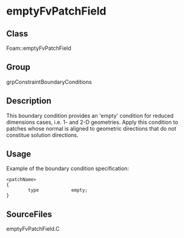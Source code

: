 # emptyFvPatchField 
## Class
Foam::emptyFvPatchField

## Group
grpConstraintBoundaryConditions

## Description
This boundary condition provides an 'empty' condition for reduced
dimensions cases, i.e. 1- and 2-D geometries.  Apply this condition to
patches whose normal is aligned to geometric directions that do not
constitue solution directions.

## Usage
Example of the boundary condition specification:
```
<patchName>
{
        type            empty;
}
```

## SourceFiles
emptyFvPatchField.C


